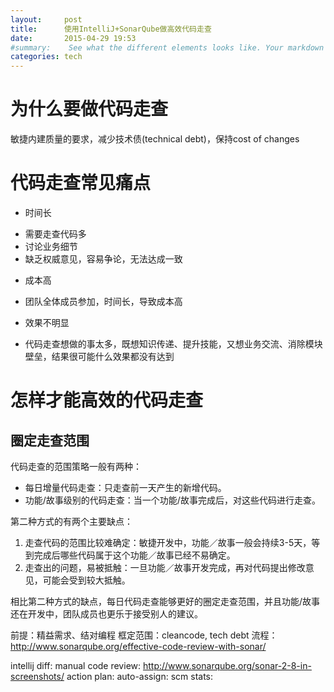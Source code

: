 ```yaml
---
layout:     post
title:      使用IntelliJ+SonarQube做高效代码走查
date:       2015-04-29 19:53
#summary:    See what the different elements looks like. Your markdown has never looked better. I promise.
categories: tech
---
```

# 为什么要做代码走查
敏捷内建质量的要求，减少技术债(technical debt)，保持cost of changes

# 代码走查常见痛点
* 时间长
 + 需要走查代码多
 + 讨论业务细节
 + 缺乏权威意见，容易争论，无法达成一致
* 成本高
 + 团队全体成员参加，时间长，导致成本高
* 效果不明显
 + 代码走查想做的事太多，既想知识传递、提升技能，又想业务交流、消除模块壁垒，结果很可能什么效果都没有达到

# 怎样才能高效的代码走查

## 圈定走查范围
代码走查的范围策略一般有两种：

* 每日增量代码走查：只走查前一天产生的新增代码。
* 功能/故事级别的代码走查：当一个功能/故事完成后，对这些代码进行走查。

第二种方式的有两个主要缺点：

1. 走查代码的范围比较难确定：敏捷开发中，功能／故事一般会持续3-5天，等到完成后哪些代码属于这个功能／故事已经不易确定。
2. 走查出的问题，易被抵触：一旦功能／故事开发完成，再对代码提出修改意见，可能会受到较大抵触。

相比第二种方式的缺点，每日代码走查能够更好的圈定走查范围，并且功能/故事还在开发中，团队成员也更乐于接受别人的建议。

前提：精益需求、结对编程
框定范围：cleancode, tech debt
流程：
http://www.sonarqube.org/effective-code-review-with-sonar/

intellij diff:
manual code review:
http://www.sonarqube.org/sonar-2-8-in-screenshots/
action plan:
auto-assign:
scm stats:
